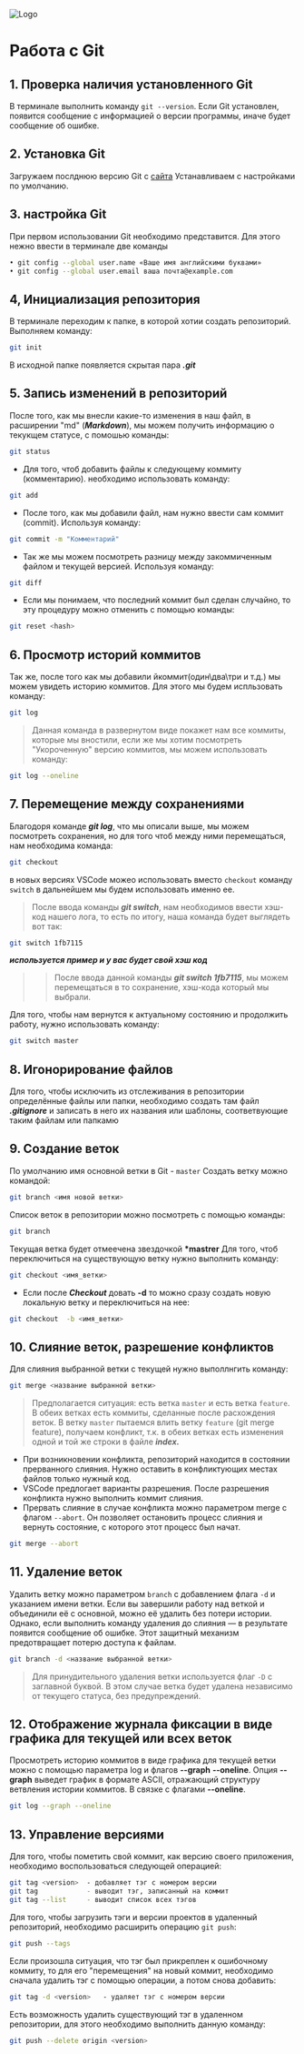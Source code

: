 ![Logo](Git-Logo-2Color.png)
# Работа с Git
## 1. Проверка наличия установленного Git
В терминале выполнить команду `git --version`. Если Git установлен, появится сообщение с информацией о версии программы, иначе будет сообщение об ошибке.

## 2. Установка Git
Загружаем послднюю версию Git с [сайта](https://git-scm.com/download) 
Устанавливаем с настройками по умолчанию.
## 3. настройка Git 
При первом использовании Git необходимо представится. Для этого нежно ввести в терминале две команды 
```Bash
• git config --global user.name «Ваше имя английскими буквами»
• git config --global user.email ваша почта@example.com
```

## 4, Инициализация репозитория
В терминале переходим к папке, в которой хотии создать репозиторий. Выполняем команду: 
```Bash
git init
```
В исходной папке появляется скрытая пара ***.git***

## 5. Запись изменений в репозиторий
После того, как мы внесли какие-то изменения в наш файл, в расширении "md" (***Markdown***), мы можем получить информацию о текукщем статусе, с помошью команды:
```Bash
git status
```
* Для того, чтоб добавить файлы к следующему коммиту (комментарию). необходимо использовать команду:
```Bash
git add
```
* После того, как мы добавили файл, нам нужно ввести сам коммит (commit). Используя команду:
```Bash
git commit -m "Комментарий"
```
* Так же мы можем посмотреть разницу между закоммиченным файлом и текущей версией. Используя команду:
```Bash
git diff
```
* Если мы понимаем, что последний коммит был сделан случайно, то эту процедуру можно отменить с помощью команды:
```Bash
git reset <hash>
```
## 6. Просмотр историй коммитов 
Так же, после того как мы добавили йкоммит(один\два\три и т.д.) мы можем увидеть историю коммитов. Для этого мы будем испльзовать команду:
```Bash
git log
```
>Данная команда в развернутом виде покажет нам все коммиты, которые мы вностили, если же мы хотим посмотреть "Укороченную" версию коммитов, мы можем использовать команду:
```Bash
git log --oneline
```

## 7. Перемещение между сохранениями
Благодоря команде ***git log***, что мы описали выше, мы можем посмотреть сохранения, но для того чтоб между ними перемещаться, нам необходима команда:
```Bash
git checkout
```
в новых версиях VSCode можео использовать вместо `checkout` команду `switch` в дальнейшем мы будем использовать именно ее.
>После ввода команды ***git switch***, нам необходимов ввести хэш-код нашего лога, то есть по итогу, наша команда будет выглядеть вот так:
```Bash
git switch 1fb7115
```
***используется пример и у вас будет свой хэш код***
>>После ввода данной команды ***git switch 1fb7115***, мы можем перемещаться в то сохранение, хэш-кода который мы выбрали.

Для того, чтобы нам вернутся к актуальному состоянию и продолжить работу, нужно использовать команду:
```Bash
git switch master
```
## 8. Игонорирование файлов
Для того, чтобы исключить из отслеживания в репозитории определённые файлы или папки, необходимо создать там файл ***.gitignore*** и записать в него их названия или шаблоны, соответвующие таким файлам или папкамю

## 9. Создание веток
По умолчанию имя основной ветки в Git - `master`
Создать ветку можно командой:
```Bash
git branch <имя новой ветки>
```
Список веток в репозитории можно посмотреть с помощью команды:
```Bash
git branch
```
Текущая ветка будет отмеечена звездочкой **\*mastrer**
Для того, чтоб переключиться на существующую ветку нужно выполнить команду:
```Bash
git checkout <имя_ветки>
```
* Если после ***Checkout*** довать **-d** то можно сразу создать новую локальную ветку и переключиться на нее:
```Bash
git checkout  -b <имя_ветки>
```

## 10. Слияние веток, разрешение конфликтов
Для слияния выбранной ветки с текущей нужно выполлнгить команду:
```Bash
git merge <название выбранной ветки>
```
>Предполагается ситуация: есть ветка `master` и есть ветка `feature`. В обеих ветках есть коммиты, сделанные после расхождения веток. В ветку `master` пытаемся влить ветку `feature` (git merge feature), получаем конфликт, т.к. в обеих ветках есть изменения одной и той же строки в файле ***index.***

* При возникновении конфликта, репозиторий находится в состоянии прерванного слияния. Нужно оставить в конфликтующих местах файлов только нужный код.
* VSCode предлогает варианты разрешения.
После разрешения конфликта нужно выполнить коммит слияния.
* Прервать слияние в случае конфликта можно параметром merge с флагом `--abort`. Он позволяет остановить процесс слияния и вернуть состояние, с которого этот процесс был начат.
```Bash
git merge --abort
```

## 11. Удаление веток
Удалить ветку можно параметром `branch` с добавлением флага `-d` и указанием имени ветки. Если вы завершили работу над веткой и объединили её с основной, можно её удалить без потери истории. Однако, если выполнить команду удаления до слияния — в результате появится сообщение об ошибке. Этот защитный механизм предотвращает потерю доступа к файлам.
```Bash
git branch -d <название выбранной ветки>
```
>Для принудительного удаления ветки используется флаг `-D` с заглавной буквой. В этом случае ветка будет удалена независимо от текущего статуса, без предупреждений.

## 12. Отображение журнала фиксации в виде графика для текущей или всех веток
Просмотреть историю коммитов в виде графика для текущей ветки можно с помощью параметра log и флагов **--graph** **--oneline**. Опция **--graph** выведет график в формате ASCII, отражающий структуру ветвления истории коммитов. В связке с флагами **--oneline**.
```Bash
git log --graph --oneline
```

## 13. Управление версиями
Для того, чтобы пометить свой коммит, как версию своего приложения, необходимо воспользоваться следующей операцией:
```Bash
git tag <version>  - добавляет тэг с номером версии
git tag            - выводит тэг, записанный на коммит
git tag --list     - выводит список всех тэгов 
```
Для того, чтобы загрузить тэги и версии проектов в удаленный репозиторий, необходимо расширить операцию `git push`:
```Bash
git push --tags
```
Если произошла ситуация, что тэг был прикреплен к ошибочному коммиту, то для его "перемещения" на новый коммит, необходимо сначала удалить тэг с помощью операции, а потом снова добавить:
```Bash
git tag -d <version>   - удаляет тэг с номером версии
```
Есть возможность удалить существующий тэг в удаленном репозитории, для этого необходимо выполнить данную команду:
```Bash
git push --delete origin <version>
```

